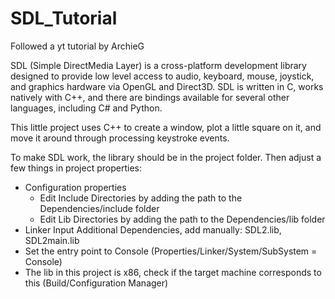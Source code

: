 # SDL_Tutorial
Followed a yt tutorial by ArchieG

SDL (Simple DirectMedia Layer) is a cross-platform development library designed to provide low level access to audio, keyboard, mouse, joystick, and graphics hardware via OpenGL and Direct3D.
SDL is written in C, works natively with C++, and there are bindings available for several other languages, including C# and Python.

This little project uses C++ to create a window, plot a little square on it, and move it around through processing keystroke events. 

To make SDL work, the library should be in the project folder. Then adjust a few things in project properties:
- Configuration properties
	- Edit Include Directories by adding the path to the Dependencies/include folder
	- Edit Lib Directories by adding the path to the Dependencies/lib folder
- Linker Input Additional Dependencies, add manually: SDL2.lib, SDL2main.lib
- Set the entry point to Console (Properties/Linker/System/SubSystem = Console)
- The lib in this project is x86, check if the target machine corresponds to this (Build/Configuration Manager)
